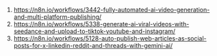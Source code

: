 1. https://n8n.io/workflows/3442-fully-automated-ai-video-generation-and-multi-platform-publishing/
2. https://n8n.io/workflows/5338-generate-ai-viral-videos-with-seedance-and-upload-to-tiktok-youtube-and-instagram/
3. https://n8n.io/workflows/5128-auto-publish-web-articles-as-social-posts-for-x-linkedin-reddit-and-threads-with-gemini-ai/
